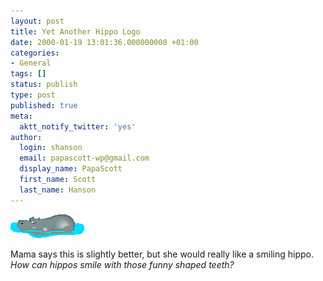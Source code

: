 ```yaml
---
layout: post
title: Yet Another Hippo Logo
date: 2000-01-19 13:01:36.000000000 +01:00
categories:
- General
tags: []
status: publish
type: post
published: true
meta:
  aktt_notify_twitter: 'yes'
author:
  login: shanson
  email: papascott-wp@gmail.com
  display_name: PapaScott
  first_name: Scott
  last_name: Hanson
---
```

<p><img src="/wordpress/wp-content/uploads/2000/01/hipposwim.gif" height="38" width="118" border="0" alt="hipposwim.gif: " /></p>
<p>Mama says this is slightly better, but she would really like a smiling hippo. <i>How can hippos smile with those funny shaped teeth?</i></p>
